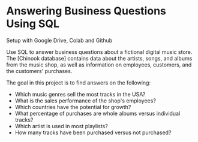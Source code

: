 # Answering Business Questions Using SQL

Setup with Google Drive, Colab and Github

Use SQL to answer business questions about a fictional digital music store. The [Chinook database] contains data about the artists, songs, and albums from the music shop, as well as information on employees, customers, and the customers' purchases.

The goal in this project is to find answers on the following:

* Which music genres sell the most tracks in the USA?
* What is the sales performance of the shop's employees?
* Which countries have the potential for growth?
* What percentage of purchases are whole albums versus individual tracks?
* Which artist is used in most playlists?
* How many tracks have been purchased versus not purchased?
